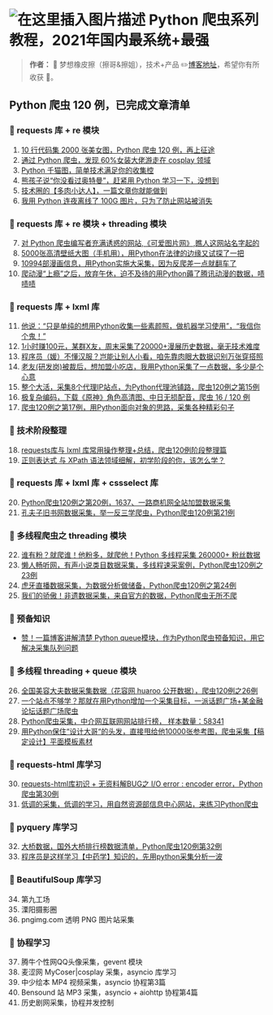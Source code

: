 # ![在这里插入图片描述](https://img-blog.csdnimg.cn/b4bb18153a4b43ba8c6123b795bdc2bb.png) Python 爬虫系列教程，2021年国内最系统+最强

> **作者：** 🍊 梦想橡皮擦（擦哥&擦姐），技术+产品  ✏️[博客地址](https://blog.csdn.net/hihell)，希望你有所收获 🏮。



## Python 爬虫 120 例，已完成文章清单

### 📙 requests 库 + re 模块
1. [10 行代码集 2000 张美女图，Python 爬虫 120 例，再上征途](https://dream.blog.csdn.net/article/details/117024328)
2. [通过 Python 爬虫，发现 60%女装大佬游走在 cosplay 领域](https://dream.blog.csdn.net/article/details/117221667)
3. [Python 千猫图，简单技术满足你的收集控](https://dream.blog.csdn.net/article/details/117458947)
4. [熊孩子说“你没看过奥特曼”，赶紧用 Python 学习一下，没想到](https://dream.blog.csdn.net/article/details/117458985)
5. [技术圈的【多肉小达人】，一篇文章你就能做到](https://blog.csdn.net/hihell/article/details/117661488)
6. [我用 Python 连夜离线了 100G 图片，只为了防止网站被消失](https://dream.blog.csdn.net/article/details/117918309)

### 📘 requests 库 + re 模块 + threading 模块

7. [对 Python 爬虫编写者充满诱惑的网站,《可爱图片网》,瞧人这网站名字起的](https://dream.blog.csdn.net/article/details/118035208)
8. [5000张高清壁纸大图（手机用），用Python在法律的边缘又试探了一把](https://dream.blog.csdn.net/article/details/118145504)
9. [10994部漫画信息，用Python实施大采集，因为反爬差一点就翻车了](https://blog.csdn.net/hihell/article/details/118222271)
10. [爬动漫“上瘾”之后，放弃午休，迫不及待的用Python薅了腾讯动漫的数据，啧啧啧](https://blog.csdn.net/hihell/article/details/118340372)

### 📗 requests 库 + lxml 库

11. [他说：“只是单纯的想用Python收集一些素颜照，做机器学习使用”，“我信你个鬼！”](https://blog.csdn.net/hihell/article/details/118385640)
12. [1小时赚100元，某群X友，周末采集了20000+漫展历史数据，毫无技术难度](https://blog.csdn.net/hihell/article/details/118485941)
13. [程序员（媛）不懂汉服？岂能让别人小看，咱先靠肉眼大数据识别万张穿搭照](https://dream.blog.csdn.net/article/details/118541741)
14. [老友(研发岗)被裁后，想加盟小吃店，我用Python采集了一点数据，多少是个心意](https://dream.blog.csdn.net/article/details/118706925)
15. [整个大活，采集8个代理IP站点，为Python代理池铺路，爬虫120例之第15例](https://dream.blog.csdn.net/article/details/119137580)
16. [极复杂编码，下载《原神》角色高清图、中日无损配音，爬虫 16 / 120 例](https://dream.blog.csdn.net/article/details/111028288)
17. [爬虫120例之第17例，用Python面向对象的思路，采集各种精彩句子](https://dream.blog.csdn.net/article/details/119632820)

### 📙 技术阶段整理

18. [requests库与 lxml 库常用操作整理+总结，爬虫120例阶段整理篇](https://dream.blog.csdn.net/article/details/119633672)
19. [正则表达式 与 XPath 语法领域细解，初学阶段的你，该怎么学？](https://dream.blog.csdn.net/article/details/119633700)

### 📕 requests 库 + lxml 库 + cssselect 库

20. [Python爬虫120例之第20例，1637、一路商机网全站加盟数据采集](https://dream.blog.csdn.net/article/details/119850647)
21. [孔夫子旧书网数据采集，举一反三学爬虫，Python爬虫120例第21例](https://dream.blog.csdn.net/article/details/119878744)

### 📙 多线程爬虫之 threading 模块

22. [谁有粉？就爬谁！他粉多，就爬他！Python 多线程采集 260000+ 粉丝数据](https://dream.blog.csdn.net/article/details/119931364)
23. [懒人畅听网，有声小说类目数据采集，多线程速采案例，Python爬虫120例之23例](https://dream.blog.csdn.net/article/details/119914203)
24. [虎牙直播数据采集，为数据分析做储备，Python爬虫120例之第24例](https://dream.blog.csdn.net/article/details/119914288)
25. [我们的骄傲！非遗数据采集，来自官方的数据，Python爬虫无所不爬](https://dream.blog.csdn.net/article/details/119914306)

### 📗 预备知识

- [赞！一篇博客讲解清楚 Python queue模块，作为Python爬虫预备知识，用它解决采集队列问题](https://dream.blog.csdn.net/article/details/119982537)

### 📕 多线程 threading + queue 模块

26. [全国美容大夫数据采集数据（花容网 huaroo 公开数据），爬虫120例之26例](https://dream.blog.csdn.net/article/details/119914401)
27. [一个站点不够学？那就在用Python增加一个采集目标，一派话题广场+某金融论坛话题广场爬虫](https://dream.blog.csdn.net/article/details/119914560)
28. [Python爬虫采集，中介网互联网网站排行榜， 样本数量：58341](https://dream.blog.csdn.net/article/details/119941727)
29. [用Python保住“设计大哥“的头发，直接甩给他10000张参考图，爬虫采集【稿定设计】平面模板素材](https://dream.blog.csdn.net/article/details/120010272)

### 📗 requests-html 库学习

30. [requests-html库初识 + 无资料解BUG之 I/O error : encoder error，Python爬虫第30例](https://dream.blog.csdn.net/article/details/120010913)
31. [低调的采集，低调的学习，用自然资源部信息中心网站，来练习Python爬虫](https://dream.blog.csdn.net/article/details/120011196)

### 📙 pyquery 库学习

32. [大桥数据，国外大桥排行榜数据清单，Python爬虫120例第32例](https://dream.blog.csdn.net/article/details/120011213)
33. [程序员是这样学习【中药学】知识的，先用python采集分析一波](https://dream.blog.csdn.net/article/details/120011624)

### 📕 BeautifulSoup 库学习

34. 第九工场
35. 溧阳摄影圈
36. pngimg.com 透明 PNG 图片站采集

### 📙 协程学习

37. 腾牛个性网QQ头像采集，gevent 模块
38. 麦涩网 MyCoser|cosplay 采集，asyncio 库学习
39. 中少绘本 MP4 视频采集，asyncio 协程第3篇
40. Bensound 站 MP3 采集，asyncio + aiohttp 协程第4篇
41. 历史剧网采集，协程并发控制





